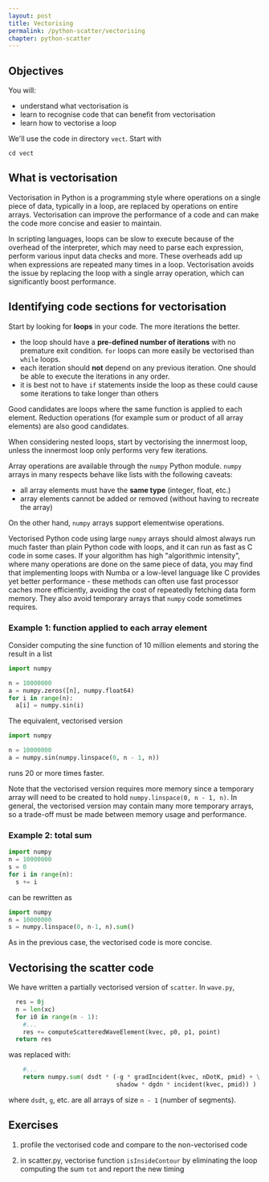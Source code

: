 ```yaml
---
layout: post
title: Vectorising
permalink: /python-scatter/vectorising
chapter: python-scatter
---
```



## Objectives

You will:

* understand what vectorisation is
* learn to recognise code that can benefit from vectorisation
* learn how to vectorise a loop

We'll use the code in directory `vect`. Start with
```
cd vect
```

## What is vectorisation

Vectorisation in Python is a programming style where operations on a single piece of data, typically in a loop, are replaced by operations on entire arrays. Vectorisation can improve the performance of a code and can make the code more concise and easier to maintain.

In scripting languages, loops can be slow to execute because of the overhead of the interpreter, which may need to parse each expression, perform various input data checks and more. These overheads add up when expressions are repeated many times in a loop. Vectorisation avoids the issue by replacing the loop with a single array operation, which can significantly boost performance. 

## Identifying code sections for vectorisation

Start by looking for **loops** in your code. The more iterations the better. 

 * the loop should have a **pre-defined number of iterations** with no premature exit condition. `for` loops can more easily be vectorised than `while` loops. 
 * each iteration should **not** depend on any previous iteration. One should be able to execute the iterations in any order.
 * it is best not to have `if` statements inside the loop as these could cause some iterations to take longer than others

Good candidates are loops where the same function is applied to each element. Reduction operations (for example sum or product of all array elements) are also good candidates. 

When considering nested loops, start by vectorising the innermost loop, unless the innermost loop only performs very few iterations.

Array operations are available through the `numpy` Python module. `numpy` arrays in many respects behave like lists with the following caveats:

 * all array elements must have the **same type** (integer, float, etc.)
 * array elements cannot be added or removed (without having to recreate the array)

On the other hand, `numpy` arrays support elementwise operations.

Vectorised Python code using large `numpy` arrays should almost always run much faster than plain Python code with loops, and it can run as fast as C code in some cases. If your algorithm has high "algorithmic intensity", where many operations are done on the same piece of data, you may find that implementing loops with Numba or a low-level language like C provides yet better performance - these methods can often use fast processor caches more efficiently, avoiding the cost of repeatedly fetching data form memory. They also avoid temporary arrays that `numpy` code sometimes requires.

### Example 1: function applied to each array element

Consider computing the sine function of 10 million elements and storing the result in a list
```python
import numpy

n = 10000000
a = numpy.zeros([n], numpy.float64)
for i in range(n):
  a[i] = numpy.sin(i)
```

The equivalent, vectorised version
```python
import numpy

n = 10000000
a = numpy.sin(numpy.linspace(0, n - 1, n))
```
runs 20 or more times faster.

Note that the vectorised version requires more memory since a temporary array will need to be created to hold `numpy.linspace(0, n - 1, n)`. In general, the vectorised version may contain many more temporary arrays, so a trade-off must be made between memory usage and performance.

### Example 2: total sum

```python
import numpy
n = 10000000
s = 0
for i in range(n):
  s += i
```
can be rewritten as
```python
import numpy
n = 10000000
s = numpy.linspace(0, n-1, n).sum()
```
As in the previous case, the vectorised code is more concise.

## Vectorising the scatter code

We have written a partially vectorised version of `scatter`. In `wave.py`, 
```python
  res = 0j
  n = len(xc)
  for i0 in range(n - 1):
    #...
    res += computeScatteredWaveElement(kvec, p0, p1, point)
  return res
```
was replaced with:
```python
    #...
    return numpy.sum( dsdt * (-g * gradIncident(kvec, nDotK, pmid) + \
                              shadow * dgdn * incident(kvec, pmid)) )  
```
where `dsdt`, `g`, etc. are all arrays of size `n - 1` (number of segments). 


## Exercises

 1. profile the vectorised code and compare to the non-vectorised code

 2. in scatter.py, vectorise function `isInsideContour` by eliminating the loop computing the sum `tot` and report the new timing
 

